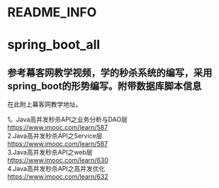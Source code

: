# README_INFO  
# spring_boot_all  

参考幕客网教学视频，学的秒杀系统的编写，采用spring_boot的形势编写。附带数据库脚本信息  
------
在此附上幕客网教学地址。    

1。Java高并发秒杀API之业务分析与DAO层  
https://www.imooc.com/learn/587  
2.Java高并发秒杀API之Service层  
https://www.imooc.com/learn/587  
3.Java高并发秒杀API之web层  
https://www.imooc.com/learn/630  
4.Java高并发秒杀API之高并发优化  
https://www.imooc.com/learn/632  
 
